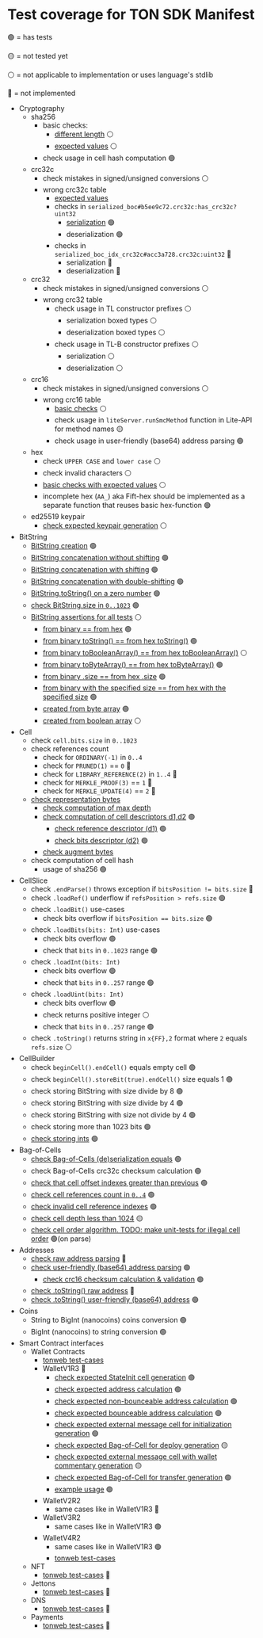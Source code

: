 # Test coverage for TON SDK Manifest

🟢 = has tests

🟡 = not tested yet

⚪️ = not applicable to implementation or uses language's stdlib

🔵 = not implemented

- Cryptography
    - sha256
        - basic checks:
            - [different length](https://github.com/ton-blockchain/ton/blob/eb86234a1120fc3f9c6b390f4471cfd92b875044/tdutils/test/crypto.cpp#L179) ⚪️
            - [expected values](https://github.com/ton-blockchain/ton/blob/eb86234a1120fc3f9c6b390f4471cfd92b875044/tdutils/test/crypto.cpp#L243) ⚪️
        - check usage in cell hash computation 🟢
    - crc32c
        - check mistakes in signed/unsigned conversions ⚪️
        - wrong crc32c table 
            - [expected values](https://github.com/ton-blockchain/ton/blob/eb86234a1120fc3f9c6b390f4471cfd92b875044/tdutils/test/crypto.cpp#L278)
            - checks in `serialized_boc#b5ee9c72.crc32c:has_crc32c?uint32`
                - [serialization](https://github.com/andreypfau/ton-kotlin/blob/363504ec96e821d4178dc09a2234377fd02808e9/ton-boc/src/commonMain/kotlin/org/ton/boc/BagOfCellsUtils.kt#L169) 🟢
                - deserialization 🟢
            - checks in `serialized_boc_idx_crc32c#acc3a728.crc32c:uint32` 🔵
                - serialization 🔵
                - deserialization 🔵
    - crc32
        - check mistakes in signed/unsigned conversions ⚪️
        - wrong crc32 table 
            - check usage in TL constructor prefixes ⚪️
                - serialization boxed types ⚪️
                - deserialization boxed types ⚪️
            - check usage in TL-B constructor prefixes ⚪️
                - serialization ⚪️
                - deserialization ⚪️
    - crc16
        - check mistakes in signed/unsigned conversions ⚪️
        - wrong crc16 table
            - [basic checks](https://github.com/andreypfau/ton-kotlin/blob/main/ton-crypto/src/commonTest/kotlin/org/ton/crypto/Crc16Test.kt) ⚪️
            - check usage in `liteServer.runSmcMethod` function in Lite-API for method names 🟡
            - check usage in user-friendly (base64) address parsing 🟢
  - hex
      - check `UPPER CASE` and `lower case` ⚪️
      - check invalid characters ⚪️
      - [basic checks with expected values](https://github.com/andreypfau/ton-kotlin/blob/main/ton-crypto/src/commonTest/kotlin/org/ton/crypto/HexTest.kt) ⚪️
      - incomplete hex (`AA_`) aka Fift-hex should be implemented as a separate function that reuses basic 
        hex-function 🟢
  - ed25519 keypair
      - [check expected keypair generation](https://github.com/andreypfau/ton-kotlin/blob/6e2f83fc80f19466c84289c40e6de396b7320752/ton-smartcontract/src/jvmTest/kotlin/org/ton/smartcontract/wallet/v1/WalletV1R3Test.kt#L42) ⚪️
- BitString
    - [BitString creation](https://github.com/andreypfau/ton-kotlin/blob/363504ec96e821d4178dc09a2234377fd02808e9/ton-bitstring/src/commonTest/kotlin/org/ton/bitstring/BitStringTest.kt#L11) 🟢
    - [BitString concatenation without shifting](https://github.com/andreypfau/ton-kotlin/blob/363504ec96e821d4178dc09a2234377fd02808e9/ton-bitstring/src/commonTest/kotlin/org/ton/bitstring/BitStringTest.kt#L44) 🟢
    - [BitString concatenation with shifting](https://github.com/andreypfau/ton-kotlin/blob/363504ec96e821d4178dc09a2234377fd02808e9/ton-bitstring/src/commonTest/kotlin/org/ton/bitstring/BitStringTest.kt#L57) 🟢
    - [BitString concatenation with double-shifting](https://github.com/andreypfau/ton-kotlin/blob/363504ec96e821d4178dc09a2234377fd02808e9/ton-bitstring/src/commonTest/kotlin/org/ton/bitstring/BitStringTest.kt#L68) 🟢
    - [BitString.toString() on a zero number](https://github.com/andreypfau/ton-kotlin/blob/363504ec96e821d4178dc09a2234377fd02808e9/ton-bitstring/src/commonTest/kotlin/org/ton/bitstring/BitStringTest.kt#L107) 🟢
    - [check BitString.size in `0..1023`](https://github.com/andreypfau/ton-kotlin/blob/3b02ad6c729e14fff8c023801062f9505cc6ed4a/ton-bitstring/src/commonMain/kotlin/org/ton/bitstring/ByteBackedBitString.kt#L167) 🟢
    - [BitString assertions for all tests](https://github.com/andreypfau/ton-kotlin/blob/363504ec96e821d4178dc09a2234377fd02808e9/ton-bitstring/src/commonTest/kotlin/org/ton/bitstring/BitStringTest.kt#L114) ⚪️
        - [from binary == from hex](https://github.com/andreypfau/ton-kotlin/blob/363504ec96e821d4178dc09a2234377fd02808e9/ton-bitstring/src/commonTest/kotlin/org/ton/bitstring/BitStringTest.kt#L119) 🟢
        - [from binary toString() == from hex toString()](https://github.com/andreypfau/ton-kotlin/blob/363504ec96e821d4178dc09a2234377fd02808e9/ton-bitstring/src/commonTest/kotlin/org/ton/bitstring/BitStringTest.kt#L121) 🟢
        - [from binary toBooleanArray() == from hex toBooleanArray()](https://github.com/andreypfau/ton-kotlin/blob/363504ec96e821d4178dc09a2234377fd02808e9/ton-bitstring/src/commonTest/kotlin/org/ton/bitstring/BitStringTest.kt#L125) ⚪️
        - [from binary toByteArray() == from hex toByteArray()](https://github.com/andreypfau/ton-kotlin/blob/363504ec96e821d4178dc09a2234377fd02808e9/ton-bitstring/src/commonTest/kotlin/org/ton/bitstring/BitStringTest.kt#L126) 🟢
        - [from binary .size == from hex .size](https://github.com/andreypfau/ton-kotlin/blob/363504ec96e821d4178dc09a2234377fd02808e9/ton-bitstring/src/commonTest/kotlin/org/ton/bitstring/BitStringTest.kt#L127) 🟢
        - [from binary with the specified size == from hex with the specified size](https://github.com/andreypfau/ton-kotlin/blob/363504ec96e821d4178dc09a2234377fd02808e9/ton-bitstring/src/commonTest/kotlin/org/ton/bitstring/BitStringTest.kt#L128) 🟢
        - [created from byte array](https://github.com/andreypfau/ton-kotlin/blob/363504ec96e821d4178dc09a2234377fd02808e9/ton-bitstring/src/commonTest/kotlin/org/ton/bitstring/BitStringTest.kt#L132) 🟢
        - [created from boolean array](https://github.com/andreypfau/ton-kotlin/blob/363504ec96e821d4178dc09a2234377fd02808e9/ton-bitstring/src/commonTest/kotlin/org/ton/bitstring/BitStringTest.kt#L133) ⚪️
- Cell
    - check `cell.bits.size` in `0..1023`
    - check references count
        - check for `ORDINARY(-1)` in `0..4`
        - check for `PRUNED(1)` == `0` 🔵
        - check for `LIBRARY_REFERENCE(2)` in `1..4` 🔵
        - check for `MERKLE_PROOF(3)` == `1` 🔵
        - check for `MERKLE_UPDATE(4)` == `2` 🔵
    - [check representation bytes](https://github.com/andreypfau/ton-kotlin/blob/363504ec96e821d4178dc09a2234377fd02808e9/ton-cell/src/commonMain/kotlin/org/ton/cell/DataCell.kt#L97)
        - [check computation of max depth](https://github.com/andreypfau/ton-kotlin/blob/363504ec96e821d4178dc09a2234377fd02808e9/ton-cell/src/commonTest/kotlin/org/ton/cell/CellTest.kt#L9) 
        - [check computation of cell descriptors d1,d2](https://github.com/andreypfau/ton-kotlin/blob/363504ec96e821d4178dc09a2234377fd02808e9/ton-cell/src/commonTest/kotlin/org/ton/cell/CellTest.kt#L81) 🟢
            - [check reference descriptor (d1)](https://github.com/andreypfau/ton-kotlin/blob/363504ec96e821d4178dc09a2234377fd02808e9/ton-cell/src/commonMain/kotlin/org/ton/cell/DataCell.kt#L86) 🟢
            - [check bits descriptor (d2)](https://github.com/andreypfau/ton-kotlin/blob/363504ec96e821d4178dc09a2234377fd02808e9/ton-cell/src/commonMain/kotlin/org/ton/cell/DataCell.kt#L89) 🟢
        - [check augment bytes](https://github.com/andreypfau/ton-kotlin/blob/363504ec96e821d4178dc09a2234377fd02808e9/ton-cell/src/commonMain/kotlin/org/ton/cell/DataCell.kt#L92)
    - check computation of cell hash
        - usage of sha256 🟢
- CellSlice
    - check `.endParse()` throws exception if `bitsPosition != bits.size` 🔵
    - check `.loadRef()` underflow if `refsPosition > refs.size` 🟢
    - check `.loadBit()` use-cases
        - check bits overflow if `bitsPosition == bits.size` 🟢
    - check `.loadBits(bits: Int)` use-cases
        - check bits overflow 🟢
        - check that `bits` in `0..1023` range 🟢 
    - check `.loadInt(bits: Int)`
        - check bits overflow 🟢
        - check that `bits` in `0..257` range 🟢
    - check `.loadUint(bits: Int)`
        - check bits overflow 🟢
        - check returns positive integer ⚪️
        - check that `bits` in `0..257` range  🟢
    - check `.toString()` returns string in `x{FF},2` format where `2` equals `refs.size` ⚪️
- CellBuilder
    - check `beginCell().endCell()` equals empty cell 🟢
    - check `beginCell().storeBit(true).endCell()` size equals 1 🟢
    - check storing BitString with size divide by 8 🟢
    - check storing BitString with size divide by 4 🟢
    - check storing BitString with size not divide by 4 🟢
    - check storing more than 1023 bits 🟢
    - [check storing ints](https://github.com/andreypfau/ton-kotlin/blob/addf79aeed62e87da74049aa1e720f96a791edde/ton-cell/src/commonTest/kotlin/org/ton/cell/CellBuilderTest.kt#L50) 🟢
- Bag-of-Cells
    - [check Bag-of-Cells (de)serialization equals](https://github.com/andreypfau/ton-kotlin/blob/addf79aeed62e87da74049aa1e720f96a791edde/ton-boc/src/jvmTest/kotlin/BagOfCellsTest.kt#L12) 🟢
    - check Bag-of-Cells crc32c checksum calculation 🟢
    - [check that cell offset indexes greater than previous](https://github.com/andreypfau/ton-kotlin/blob/addf79aeed62e87da74049aa1e720f96a791edde/ton-boc/src/commonMain/kotlin/org/ton/boc/BagOfCellsUtils.kt#L71) 🟢
    - [check cell references count in `0..4`](https://github.com/andreypfau/ton-kotlin/blob/addf79aeed62e87da74049aa1e720f96a791edde/ton-boc/src/commonMain/kotlin/org/ton/boc/BagOfCellsUtils.kt#L95) 🟢
    - [check invalid cell reference indexes](https://github.com/andreypfau/ton-kotlin/blob/addf79aeed62e87da74049aa1e720f96a791edde/ton-boc/src/commonMain/kotlin/org/ton/boc/BagOfCellsUtils.kt#L121) 🟢
    - [check cell depth less than 1024](https://github.com/andreypfau/ton-kotlin/blob/6e2f83fc80f19466c84289c40e6de396b7320752/ton-boc/src/commonMain/kotlin/org/ton/boc/CachedBagOfCells.kt#L62) 🟡
    - [check cell order algorithm. TODO: make unit-tests for illegal cell order](https://github.com/andreypfau/ton-kotlin/blob/6e2f83fc80f19466c84289c40e6de396b7320752/ton-boc/src/commonMain/kotlin/org/ton/boc/CachedBagOfCells.kt#L89) 🟢(on parse)
- Addresses
    - [check raw address parsing](https://github.com/andreypfau/ton-kotlin/blob/6e2f83fc80f19466c84289c40e6de396b7320752/ton-block/src/commonTest/kotlin/org/ton/block/MsgAddressIntTest.kt#L10) 🔵
    - [check user-friendly (base64) address parsing](https://github.com/andreypfau/ton-kotlin/blob/6e2f83fc80f19466c84289c40e6de396b7320752/ton-block/src/commonTest/kotlin/org/ton/block/MsgAddressIntTest.kt#L28) 🟢
        - [check crc16 checksum calculation & validation](https://github.com/andreypfau/ton-kotlin/blob/6e2f83fc80f19466c84289c40e6de396b7320752/ton-block/src/commonMain/kotlin/org/ton/block/AddrStd.kt#L133) 🟢
    - [check .toString() raw address](https://github.com/andreypfau/ton-kotlin/blob/6e2f83fc80f19466c84289c40e6de396b7320752/ton-block/src/commonTest/kotlin/org/ton/block/MsgAddressIntTest.kt#L104) 🔵
    - [check .toString() user-friendly (base64) address](https://github.com/andreypfau/ton-kotlin/blob/6e2f83fc80f19466c84289c40e6de396b7320752/ton-block/src/commonTest/kotlin/org/ton/block/MsgAddressIntTest.kt#L140) 🟢
- Coins
    - String to BigInt (nanocoins) coins conversion 🟢
    - BigInt (nanocoins) to string conversion 🟢
- Smart Contract interfaces
    - Wallet Contracts
        - [tonweb test-cases](https://github.com/toncenter/tonweb/blob/master/test/typescripted/wallet-contract.test.js)
        - WalletV1R3 🔵
            - [check expected StateInit cell generation](https://github.com/andreypfau/ton-kotlin/blob/6e2f83fc80f19466c84289c40e6de396b7320752/ton-smartcontract/src/jvmTest/kotlin/org/ton/smartcontract/wallet/v1/WalletV1R3Test.kt#L49) 🟢
            - [check expected address calculation](https://github.com/andreypfau/ton-kotlin/blob/6e2f83fc80f19466c84289c40e6de396b7320752/ton-smartcontract/src/jvmTest/kotlin/org/ton/smartcontract/wallet/v1/WalletV1R3Test.kt#L63) 🟢
            - [check expected non-bounceable address calculation](https://github.com/andreypfau/ton-kotlin/blob/6e2f83fc80f19466c84289c40e6de396b7320752/ton-smartcontract/src/jvmTest/kotlin/org/ton/smartcontract/wallet/v1/WalletV1R3Test.kt#L72) 🟢
            - [check expected bounceable address calculation](https://github.com/andreypfau/ton-kotlin/blob/6e2f83fc80f19466c84289c40e6de396b7320752/ton-smartcontract/src/jvmTest/kotlin/org/ton/smartcontract/wallet/v1/WalletV1R3Test.kt#L81) 🟢
            - [check expected external message cell for initialization generation](https://github.com/andreypfau/ton-kotlin/blob/6e2f83fc80f19466c84289c40e6de396b7320752/ton-smartcontract/src/jvmTest/kotlin/org/ton/smartcontract/wallet/v1/WalletV1R3Test.kt#L90) 🟢
            - [check expected Bag-of-Cell for deploy generation](https://github.com/andreypfau/ton-kotlin/blob/6e2f83fc80f19466c84289c40e6de396b7320752/ton-smartcontract/src/jvmTest/kotlin/org/ton/smartcontract/wallet/v1/WalletV1R3Test.kt#L104) 🟡
            - [check expected external message cell with wallet commentary generation](https://github.com/andreypfau/ton-kotlin/blob/6e2f83fc80f19466c84289c40e6de396b7320752/ton-smartcontract/src/jvmTest/kotlin/org/ton/smartcontract/wallet/v1/WalletV1R3Test.kt#L128) 🟡
            - [check expected Bag-of-Cell for transfer generation](https://github.com/andreypfau/ton-kotlin/blob/6e2f83fc80f19466c84289c40e6de396b7320752/ton-smartcontract/src/jvmTest/kotlin/org/ton/smartcontract/wallet/v1/WalletV1R3Test.kt#L143) 🟢
            - [example usage](https://github.com/andreypfau/ton-kotlin/blob/6e2f83fc80f19466c84289c40e6de396b7320752/ton-smartcontract/src/jvmTest/kotlin/org/ton/smartcontract/wallet/v1/WalletV1R3Example.kt#L19) 🟢
        - WalletV2R2
            - same cases like in WalletV1R3 🔵
        - WalletV3R2
            - same cases like in WalletV1R3 🟢
        - WalletV4R2
            - same cases like in WalletV1R3 🟢
            - [tonweb test-cases](https://github.com/toncenter/tonweb/blob/master/src/test-wallet4.js)
    - NFT
        - [tonweb test-cases](https://github.com/toncenter/tonweb/blob/master/src/test-nft.js) 🔵
    - Jettons
        - [tonweb test-cases](https://github.com/toncenter/tonweb/blob/master/src/test-jetton.js) 🔵
    - DNS
        - [tonweb test-cases](https://github.com/toncenter/tonweb/blob/master/src/test-dns.js) 🔵
    - Payments
        - [tonweb test-cases](https://github.com/toncenter/tonweb/blob/master/src/test-payments.js) 🔵
